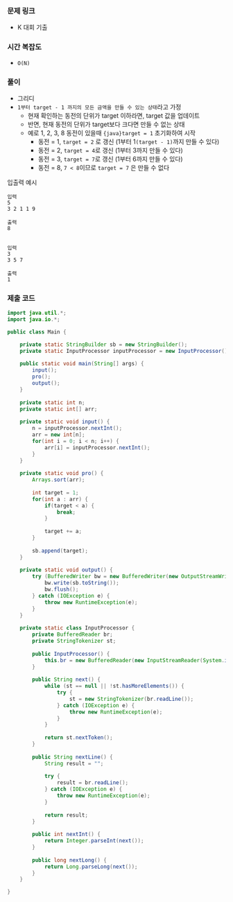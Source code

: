 ### 문제 링크 
- K 대회 기출

### 시간 복잡도 
- `O(N)`

### 풀이 
- 그리디
- `1부터 target - 1 까지의 모든 금액을 만들 수 있는 상태`라고 가정
	- 현재 확인하는 동전의 단위가 target 이하라면, target 값을 업데이트 
	- 반면, 현재 동전의 단위가 target보다 크다면 만들 수 없는 상태
	- 예로 1, 2, 3, 8 동전이 있을때 `{java}target = 1` 초기화하여 시작
		- 동전 = 1, `target = 2` 로 갱신 (1부터 1`(target - 1)`까지 만들 수 있다)
		- 동전 = 2, `target = 4`로 갱신 (1부터 3까지 만들 수 있다)
		- 동전 = 3, `target = 7`로 갱신 (1부터 6까지 만들 수 있다)
		- 동전 = 8,  `7 < 8`이므로 `target = 7` 은 만들 수 없다

입출력 예시

```text
입력 
5
3 2 1 1 9

출력
8


입력
3
3 5 7

출력
1
```

### 제출 코드
```java
import java.util.*;
import java.io.*;

public class Main {

	private static StringBuilder sb = new StringBuilder();  
	private static InputProcessor inputProcessor = new InputProcessor();  
	  
	public static void main(String[] args) {  
	    input();  
	    pro();  
	    output();  
	}  
	  
	private static int n;  
	private static int[] arr;  
	  
	private static void input() {  
	    n = inputProcessor.nextInt();  
	    arr = new int[n];  
	    for(int i = 0; i < n; i++) {  
	        arr[i] = inputProcessor.nextInt();  
	    }  
	}  
	  
	private static void pro() {  
	    Arrays.sort(arr);  
	  
	    int target = 1;  
	    for(int a : arr) {  
	        if(target < a) {  
	            break;  
	        }  
	  
	        target += a;  
	    }  
	  
	    sb.append(target);  
	}  
	  
	private static void output() {  
	    try (BufferedWriter bw = new BufferedWriter(new OutputStreamWriter(System.out))) {  
	        bw.write(sb.toString());  
	        bw.flush();  
	    } catch (IOException e) {  
	        throw new RuntimeException(e);  
	    }  
	}  
	  
	private static class InputProcessor {  
	    private BufferedReader br;  
	    private StringTokenizer st;  
	  
	    public InputProcessor() {  
	        this.br = new BufferedReader(new InputStreamReader(System.in));  
	    }  
	  
	    public String next() {  
	        while (st == null || !st.hasMoreElements()) {  
	            try {  
	                st = new StringTokenizer(br.readLine());  
	            } catch (IOException e) {  
	                throw new RuntimeException(e);  
	            }  
	        }  
	  
	        return st.nextToken();  
	    }  
	  
	    public String nextLine() {  
	        String result = "";  
	  
	        try {  
	            result = br.readLine();  
	        } catch (IOException e) {  
	            throw new RuntimeException(e);  
	        }  
	  
	        return result;  
	    }  
	  
	    public int nextInt() {  
	        return Integer.parseInt(next());  
	    }  
	  
	    public long nextLong() {  
	        return Long.parseLong(next());  
	    }  
	}

}

```